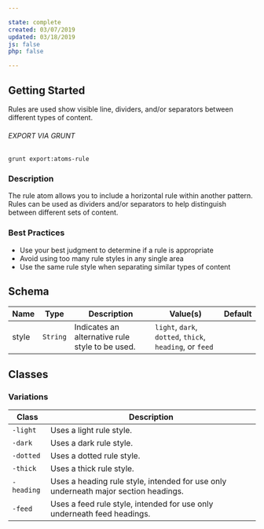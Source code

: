 ```yaml
---

state: complete
created: 03/07/2019
updated: 03/18/2019
js: false
php: false

---
```


## Getting Started

Rules are used show visible line, dividers, and/or separators between different types of content.

###### EXPORT VIA GRUNT

```
grunt export:atoms-rule
```


### Description

The rule atom allows you to include a horizontal rule within another pattern. Rules can be used as dividers and/or separators to help distinguish between different sets of content.

### Best Practices

- Use your best judgment to determine if a rule is appropriate
- Avoid using too many rule styles in any single area
- Use the same rule style when separating similar types of content


## Schema

| Name  | Type      | Description                                       | Value(s)                                                 | Default   |
|-------|-----------|---------------------------------------------------|----------------------------------------------------------|-----------|
| style | `String`  | Indicates an alternative rule style to be used.   | `light`, `dark`, `dotted`, `thick`, `heading`, or `feed` |           |


## Classes

### Variations

| Class       | Description                                                                         |
|-------------|-------------------------------------------------------------------------------------|
| `-light`    | Uses a light rule style.                                                            |
| `-dark`     | Uses a dark rule style.                                                             |
| `-dotted`   | Uses a dotted rule style.                                                           |
| `-thick`    | Uses a thick rule style.                                                            |
| `-heading`  | Uses a heading rule style, intended for use only underneath major section headings. |
| `-feed`     | Uses a feed rule style, intended for use only underneath feed headings.             |
